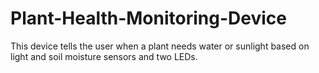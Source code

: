 # Plant-Health-Monitoring-Device
This device tells the user when a plant needs water or sunlight based on light and soil moisture sensors and two LEDs.
